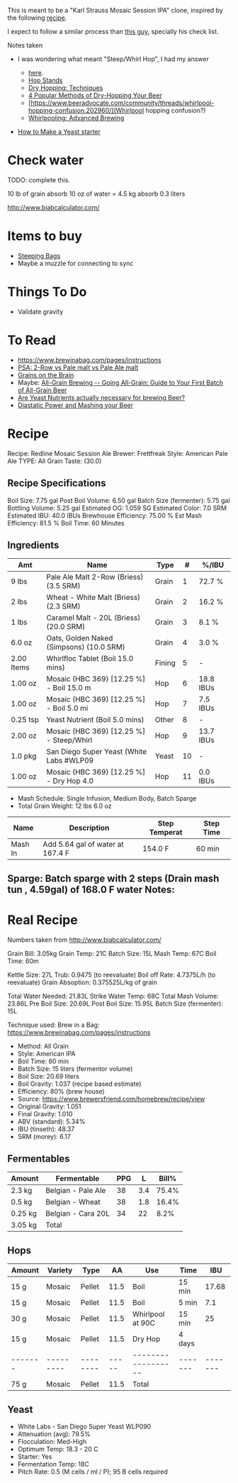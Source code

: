 This is meant to be a "Karl Strauss Mosaic Session IPA" clone, inspired by the following [recipe](http://www.homebrewtalk.com/showthread.php?t=550110).

I expect to follow a similar process than [this guy](https://github.com/matslina/beer), specially his check list.


Notes taken
* I was wondering what meant "Steep/Whirl Hop", I had my answer 
     * [here](https://www.beeradvocate.com/community/threads/steeping-hops.212379/#post-2791009). 
     * [Hop Stands](https://byo.com/mead/item/2808-hop-stands)
     * [Dry Hopping: Techniques](https://byo.com/mead/item/569-dry-hopping-techniques)
     * [4 Popular Methods of Dry-Hopping Your Beer](https://learn.kegerator.com/dry-hopping/)
     * [https://www.beeradvocate.com/community/threads/whirlpool-hopping-confusion.202960/](Whirlpool hopping confusion?)
     * [Whirlpooling: Advanced Brewing](https://byo.com/stories/issue/item/2005-whirlpooling-advanced-brewing)
  
  
* [How to Make a Yeast starter](http://homebrewacademy.com/how-to-make-a-yeast-starter/)


Check water
===========

TODO: complete this.

10 lb of grain absorb 10 oz of water = 4.5 kg absorb 0.3 liters


http://www.biabcalculator.com/
  
Items to buy
===========

* [Steeping Bags](https://www.morebeer.com/category/hop-grain-steeping-bags-brewing.html)
* Maybe a muzzle for connecting to sync
     
Things To Do
============

* Validate gravity

To Read
=======

* https://www.brewinabag.com/pages/instructions
* [PSA: 2-Row vs Pale malt vs Pale Ale malt](https://www.reddit.com/r/Homebrewing/comments/3d8yvz/psa_2_row_vs_pale_malt_vs_pale_ale_malt/) 
* [Grains on the Brain](http://byo.com/mead/item/710-grain-on-the-brain)
* Maybe: [All-Grain Brewing -- Going All-Grain: Guide to Your First Batch of All-Grain Beer](https://byo.com/newbrew/all-grain)
* [Are Yeast Nutrients actually necessary for brewing Beer?](https://homebrew.stackexchange.com/questions/12622/are-yeast-nutrients-actually-necessary-for-brewing-beer)
* [Diastatic Power and Mashing your Beer](http://beersmith.com/blog/2010/01/04/diastatic-power-and-mashing-your-beer/)

Recipe
======


Recipe: Redline Mosaic Session Ale
Brewer: Frettfreak
Style: American Pale Ale
TYPE: All Grain
Taste: (30.0) 

Recipe Specifications
---------------------

Boil Size: 7.75 gal
Post Boil Volume: 6.50 gal
Batch Size (fermenter): 5.75 gal   
Bottling Volume: 5.25 gal
Estimated OG: 1.059 SG
Estimated Color: 7.0 SRM
Estimated IBU: 40.0 IBUs
Brewhouse Efficiency: 75.00 %
Est Mash Efficiency: 81.5 %
Boil Time: 60 Minutes


Ingredients
------------

|Amt                   |Name                                     |Type          |#        |%/IBU           |
|----------------------|-----------------------------------------|--------------|---------|----------------|
|9 lbs                 |Pale Ale Malt 2-Row (Briess) (3.5 SRM)   |Grain         |1        |72.7 %          |
|2 lbs                 |Wheat - White Malt (Briess) (2.3 SRM)    |Grain         |2        |16.2 %          |
|1 lbs                 |Caramel Malt - 20L (Briess) (20.0 SRM)   |Grain         |3        |8.1 %           |
|6.0 oz                |Oats, Golden Naked (Simpsons) (10.0 SRM) |Grain         |4        |3.0 %           |
|2.00 Items            |Whirlfloc Tablet (Boil 15.0 mins)        |Fining        |5        |-               |
|1.00 oz               |Mosaic (HBC 369) [12.25 %] - Boil 15.0 m |Hop           |6        |18.8 IBUs       |
|1.00 oz               |Mosaic (HBC 369) [12.25 %] - Boil 5.0 mi |Hop           |7        |7.5 IBUs        |
|0.25 tsp              |Yeast Nutrient (Boil 5.0 mins)           |Other         |8        |-               |
|2.00 oz               |Mosaic (HBC 369) [12.25 %] - Steep/Whirl |Hop           |9        |13.7 IBUs       |
|1.0 pkg               |San Diego Super Yeast (White Labs #WLP09 |Yeast         |10       |-               |
|1.00 oz               |Mosaic (HBC 369) [12.25 %] - Dry Hop 4.0 |Hop           |11       |0.0 IBUs        |


* Mash Schedule: Single Infusion, Medium Body, Batch Sparge
* Total Grain Weight: 12 lbs 6.0 oz


|Name              |Description                             |Step Temperat |Step Time   |
|------------------|----------------------------------------|--------------|------------|
|Mash In           |Add 5.64 gal of water at 167.4 F        |154.0 F       |60 min      |

Sparge: Batch sparge with 2 steps (Drain mash tun , 4.59gal) of 168.0 F water
Notes:
------


Real Recipe
===========

Numbers taken from http://www.biabcalculator.com/

Grain Bill: 3.05kg
Grain Temp: 21C
Batch Size: 15L
Mash Temp: 67C
Boil Time: 60m

Kettle Size: 27L
Trub: 0.9475 (to reevaluate)
Boil off Rate: 4.7375L/h (to reevaluate)
Grain Absoption: 0.375525L/kg of grain

Total Water Needed: 21.83L
Strike Water Temp: 68C
Total Mash Volume: 23.86L
Pre Boil Size: 20.69L
Post Boil Size: 15.95L
Batch Size (fermenter): 15L


Technique used: Brew in a Bag: https://www.brewinabag.com/pages/instructions


* Method: All Grain 
* Style: American IPA	
* Boil Time: 60 min 
* Batch Size: 15 liters (fermentor volume)
* Boil Size: 20.69 liters 
* Boil Gravity: 1.037 (recipe based estimate) 
* Efficiency: 80% (brew house)	
* Source: https://www.brewersfriend.com/homebrew/recipe/view 
* Original Gravity: 1.051 
* Final Gravity: 1.010 
* ABV (standard): 5.34% 
* IBU (tinseth): 48.37
* SRM (morey): 6.17


Fermentables
--------------

|Amount	|Fermentable	        |PPG    |L  |Bill%  |
|-------|-----------------------|-------|---|-------|
|2.3 kg	| Belgian - Pale Ale	|38     |3.4|75.4%  |
|0.5 kg | Belgian - Wheat       |38     |1.8|16.4%  |
|0.25 kg| Belgian - Cara 20L    |34     |22 |8.2%   |
|3.05 kg| Total	 	 	 

Hops
----

|Amount |Variety  |Type    |AA   |Use               |Time   |IBU    |
|-------|---------|--------|-----|------------------|-------|-------|
|15 g   |Mosaic   |Pellet  |11.5 |Boil	            |15 min |17.68  |
|15 g	|Mosaic	  |Pellet  |11.5 |Boil              |5 min	|7.1    |
|30 g	|Mosaic	  |Pellet  |11.5 |Whirlpool at 90C	|15 min	|25     |
|15 g	|Mosaic	  |Pellet  |11.5 |Dry Hop           |4 days |       |
|-------|---------|--------|-----|------------------|-------|-------|
|75 g	  |Mosaic	|Pellet|11.5| Total

Yeast
-----

* White Labs - San Diego Super Yeast WLP090 
* Attenuation (avg): 79.5%	
* Flocculation: Med-High
* Optimum Temp: 18.3 - 20 C	
* Starter: Yes
* Fermentation Temp: 18C	
* Pitch Rate: 0.5	(M cells / ml / P); 95 B cells required

